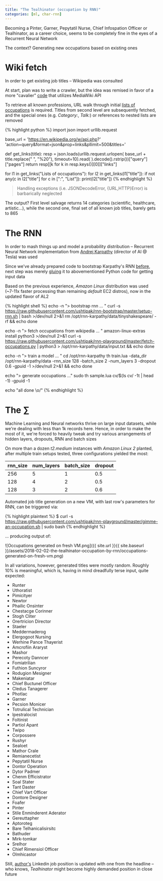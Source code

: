 ```yaml
---
title: "The Tealhinator (occupation by RNN)"
categories: [ml, char-rnn]
---
```


Becoming a Pinter, Garner, Pepytatil Nurse, Chief Infospation Officer or
Tealhinator, as a career choice, seems to be completely fine in the eyes of a
Recurrent Neural Network

The context? Generating new occupations based on existing ones


# Wiki fetch

In order to get existing job titles – Wikipedia was consulted

At start, plan was to write a crawler, but the idea was remised in favor of
a more "cavalier"
[code](https://github.com/ushtipak/rnn-playground/blob/master/fetch-occupations.py "fetch-occupations code")
that utilizes MediaWiki API

To retrieve all known professions, URL walk through initial
[lists of occupations](https://en.wikipedia.org/wiki/Lists_of_occupations "Lists of occupations")
is required. Titles from second level are subsequently fetched, and the special
ones (e.g. _Category:_, _Talk:_) or references to nested lists are removed

{% highlight python %}
import json
import urllib.request

base_url = 'https://en.wikipedia.org/w/api.php?' \
           'action=query&format=json&prop=links&pllimit=500&titles='


def get_links(title):
    resp = json.loads(urllib.request.urlopen(
        base_url + title.replace(" ", "%20"), timeout=10).read(
    ).decode().rstrip())["query"]["pages"]
    return resp[[k for k in resp.keys()][0]]["links"]


for l1 in get_links("Lists of occupations"):
    for l2 in get_links(l1["title"]):
        if not any(c in l2["title"] for c in [":", "List"]):
            print(l2["title"])
{% endhighlight %}

> Handling exceptions (i.e. JSONDecodeError, {URL,HTTP}Error) is barbarically
neglected

The output? First level salvage returns 14 categories (scientific, healthcare,
artistic...), while the second one, final set of all known job
titles, barely gets to 865


# The RNN

In order to mash things up and model a probability distribution – Recurrent
Neural Network implementation from
[Andrej Karpathy](https://karpathy.github.io/2015/05/21/rnn-effectiveness/ "Andrej Karpathy RNN")
(director of AI @ Tesla) was used

Since we've already prepared code to bootstrap Karpathy's RNN
[before](https://ushtipak.github.io/over-logging/ml/char-rnn/2018/01/16/bootstrap-karpathy-rnn.html "Bootstrap Karpathy RNN"),
next step was merely
[gluing](https://github.com/ushtipak/rnn-playground/blob/master/gimme-an-occupation.sh "gluing code")
it to abovementioned Python code for getting input data

Based on the previous experience, _Amazon Linux_ distribution was used (~7-11x
faster processing than remaining _default_ EC2 distros), now in the updated
flavor of AL2

{% highlight shell %}
echo -n "> bootstrap rnn ... "
curl -s https://raw.githubusercontent.com/ushtipak/rnn-bootstrap/master/setup-rnn.sh | bash >/dev/null 2>&1
rm /opt/rnn-karpathy/data/tinyshakespeare/ -rf && echo done

echo -n "> fetch occupations from wikipedia ... "
amazon-linux-extras install python3 >/dev/null 2>&1
curl -s https://raw.githubusercontent.com/ushtipak/rnn-playground/master/fetch-occupations.py | python3 > /opt/rnn-karpathy/data/input.txt && echo done

echo -n "> train a model ... "
cd /opt/rnn-karpathy
th train.lua -data_dir /opt/rnn-karpathy/data -rnn_size 128 -batch_size 2 -num_layers 3 -dropout 0.6 -gpuid -1 >/dev/null 2>&1 && echo done

echo "> generate occupations ..."
sudo th sample.lua cv/$(ls cv/ -1t | head -1) -gpuid -1

echo "all done \o/"
{% endhighlight %}


# The ∑

Machine Learning and Neural networks thrive on large input datasets, while
we're dealing with less than 1k records here. Hence, in order to make the most
of it, we're forced to heavily tweak and try various arrangements of hidden
layers, dropouts, RNN and batch sizes

On more than a dozen _t2.medium_ instances with _Amazon Linux 2_ planted, after 
multiple train setups tested, three configurations yielded the most:

| rnn_size | num_layers | batch_size | dropout |
|----------|------------|------------|---------|
|      256 |          5 |          1 |     0.5 |
|      128 |          4 |          2 |     0.5 |
|      128 |          3 |          2 |     0.6 |

Automated job title generation on a new VM, with last row's parameters for RNN,
can be triggered via:

{% highlight plaintext %}
$ curl -s https://raw.githubusercontent.com/ushtipak/rnn-playground/master/gimme-an-occupation.sh | sudo bash
{% endhighlight %}

... producing output of:

![Occupations generated on fresh VM.png]({{ site.url }}{{ site.baseurl }}/assets/2018-02-02-the-tealhinator-occupation-by-rnn/occupations-generated-on-fresh-vm.png)

In all variations, however, generated titles were mostly random. Roughly 10% is
meaningful, which is, having in mind dreadfully terse input, quite expected:

* Runter
* Uthoratist
* Pimicityer
* Newtor
* Phailic Onsinter
* Chestacge Corinner
* Stogh Cliter
* Orertricion Director
* Staeler
* Meddermaderog
* Elergogoot Nursing
* Werhine Pance Thayerist
* Amcrofiin Araryst
* Mashor
* Perecoty Danncer
* Fomiatrilian
* Futhion Suncyror
* Rodugion Mesigner
* Makeniatar
* Chief Buctunel Officer
* Cledus Tanagerer
* Photlac
* Garner
* Pecsion Monicer
* Totrulical Technician
* Ipestralocist
* Foltinist
* Partiol Apant
* Twipo
* Corpossere
* Rushyr
* Sealoet
* Mathor Crale
* Remianecetist
* Pepytatil Nurse
* Dontor Operation
* Dytor Padmer
* Chenm Efficistrator
* Soal Stater
* Tant Daster
* Chief Vart Officer
* Dontore Designer
* Foafer
* Pinter
* Stile Enminderent Aderator
* Gereuttapher
* Aptoroteg
* Bare Telhanicalisirsitc
* Bathuder
* Mirk-tomkar
* Srelhor
* Chief Rimensiol Officer
* Olmhicastor

Still, [author's](https://www.linkedin.com/in/milos-knezevic-43179028/ "author's Linkedin profile")
Linkedin job position is updated with one from the headline – who knows,
_Tealhinator_ might become highly demanded position in close future

